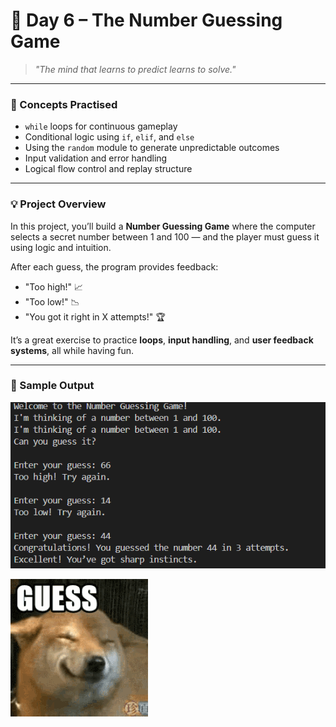 # 🎯 Day 6 – The Number Guessing Game

> *"The mind that learns to predict learns to solve."*

---

### 🧠 Concepts Practised
- `while` loops for continuous gameplay  
- Conditional logic using `if`, `elif`, and `else`  
- Using the `random` module to generate unpredictable outcomes  
- Input validation and error handling  
- Logical flow control and replay structure  

---

### 💡 Project Overview
In this project, you’ll build a **Number Guessing Game** where the computer selects a secret number between 1 and 100 — and the player must guess it using logic and intuition.  

After each guess, the program provides feedback:  
- "Too high!" 📈  
- "Too low!" 📉  
- "You got it right in X attempts!" 🏆  

It’s a great exercise to practice **loops**, **input handling**, and **user feedback systems**, all while having fun.

---

### 🧩 Sample Output
![Number Guessing Game Output](https://raw.githubusercontent.com/hnnthecore/100DaysOfPythonMastery/refs/heads/main/assets/day6_output.png)


![Number Guessing Game GIF](https://raw.githubusercontent.com/hnnthecore/100DaysOfPythonMastery/refs/heads/main/assets/guess-dog.gif)

